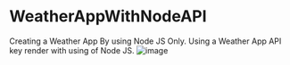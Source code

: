 # WeatherAppWithNodeAPI
Creating a  Weather App By using Node JS Only.
Using a Weather App API key render with using of Node JS.
![image](https://github.com/vinaymcscet/WeatherAppWithNodeAPI/assets/25408620/9f2c8b8d-9604-4a23-8cea-803457cd66f9)

